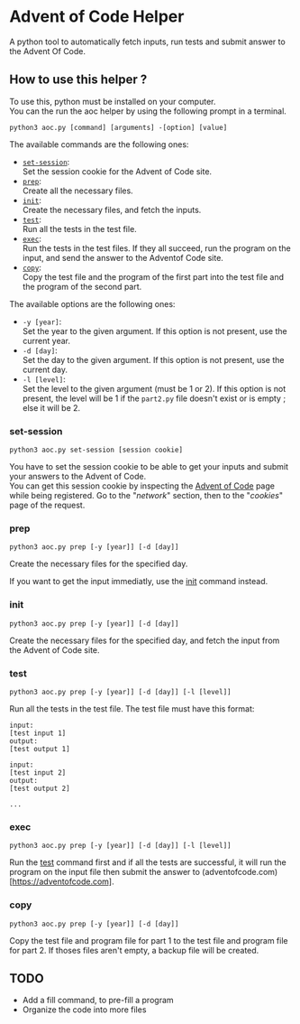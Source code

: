 # Advent of Code Helper

A python tool to automatically fetch inputs, run tests and submit answer to the Advent Of Code.

## How to use this helper ?

To use this, python must be installed on your computer.  
You can the run the aoc helper by using the following prompt in a terminal.

```
python3 aoc.py [command] [arguments] -[option] [value]
```

The available commands are the following ones:
- [`set-session`](#set-session):  
    Set the session cookie for the Advent of Code site.
- [`prep`](#prep):  
    Create all the necessary files.
- [`init`](#init):  
    Create the necessary files, and fetch the inputs.
- [`test`](#test):  
    Run all the tests in the test file.
- [`exec`](#exec):  
    Run the tests in the test files. If they all succeed, run the program on the input, and send the answer to the Adventof Code site.
- [`copy`](#copy):  
    Copy the test file and the program of the first part into the test file and the program of the second part.

The available options are the following ones:
- `-y [year]`:  
    Set the year to the given argument. If this option is not present, use the current year.
- `-d [day]`:  
    Set the day to the given argument. If this option is not present, use the current day.
- `-l [level]`:  
    Set the level to the given argument (must be 1 or 2). If this option is not present, the level will be 1 if the `part2.py` file doesn't exist or is empty ; else it will be 2.

### set-session

`python3 aoc.py set-session [session cookie]`

You have to set the session cookie to be able to get your inputs and submit your answers to the Advent of Code.  
You can get this session cookie by inspecting the [Advent of Code](https://adventofcode.com) page while being registered. Go to the "*network*" section, then to the "*cookies*" page of the request.


### prep

`python3 aoc.py prep [-y [year]] [-d [day]]`

Create the necessary files for the specified day.

If you want to get the input immediatly, use the [init](#init) command instead.


### init

`python3 aoc.py prep [-y [year]] [-d [day]]`

Create the necessary files for the specified day, and fetch the input from the Advent of Code site.


### test

`python3 aoc.py prep [-y [year]] [-d [day]] [-l [level]]`

Run all the tests in the test file. The test file must have this format:

```
input:
[test input 1]
output:
[test output 1]

input:
[test input 2]
output:
[test output 2]

...
```

### exec

`python3 aoc.py prep [-y [year]] [-d [day]] [-l [level]]`

Run the [test](#test) command first and if all the tests are successful, it will run the program on the input file then submit the answer to (adventofcode.com)[https://adventofcode.com].


### copy

`python3 aoc.py prep [-y [year]] [-d [day]]`

Copy the test file and program file for part 1 to the test file and program file for part 2. If thoses files aren't empty, a backup file will be created.


## TODO

- Add a fill command, to pre-fill a program
- Organize the code into more files
